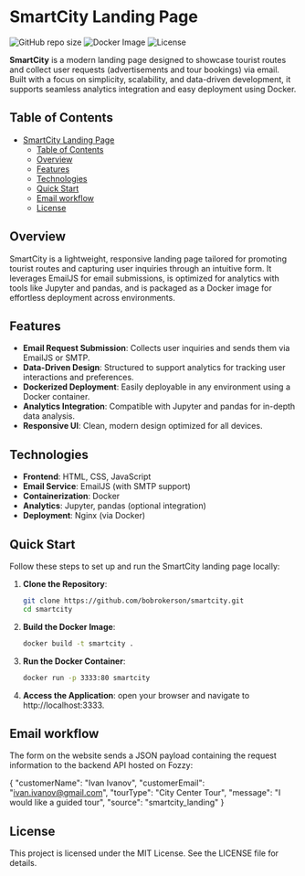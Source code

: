# SmartCity Landing Page

![GitHub repo size](https://img.shields.io/github/repo-size/bobrokerson/smartcity)
![Docker Image](https://img.shields.io/badge/Docker-Enabled-blue)
![License](https://img.shields.io/badge/License-MIT-green)

**SmartCity** is a modern landing page designed to showcase tourist routes and collect user requests (advertisements and tour bookings) via email. Built with a focus on simplicity, scalability, and data-driven development, it supports seamless analytics integration and easy deployment using Docker.

## Table of Contents

- [SmartCity Landing Page](#smartcity-landing-page)
  - [Table of Contents](#table-of-contents)
  - [Overview](#overview)
  - [Features](#features)
  - [Technologies](#technologies)
  - [Quick Start](#quick-start)
  - [Email workflow](#email-workflow)
  - [License](#license)

## Overview

SmartCity is a lightweight, responsive landing page tailored for promoting tourist routes and capturing user inquiries through an intuitive form. It leverages EmailJS for email submissions, is optimized for analytics with tools like Jupyter and pandas, and is packaged as a Docker image for effortless deployment across environments.

## Features

- **Email Request Submission**: Collects user inquiries and sends them via EmailJS or SMTP.
- **Data-Driven Design**: Structured to support analytics for tracking user interactions and preferences.
- **Dockerized Deployment**: Easily deployable in any environment using a Docker container.
- **Analytics Integration**: Compatible with Jupyter and pandas for in-depth data analysis.
- **Responsive UI**: Clean, modern design optimized for all devices.

## Technologies

- **Frontend**: HTML, CSS, JavaScript
- **Email Service**: EmailJS (with SMTP support)
- **Containerization**: Docker
- **Analytics**: Jupyter, pandas (optional integration)
- **Deployment**: Nginx (via Docker)

## Quick Start

Follow these steps to set up and run the SmartCity landing page locally:

1. **Clone the Repository**:
   ```bash
   git clone https://github.com/bobrokerson/smartcity.git
   cd smartcity

2. **Build the Docker Image**:
   ```bash
   docker build -t smartcity .

4. **Run the Docker Container**:
   ```bash
   docker run -p 3333:80 smartcity

5. **Access the Application**: 
   open your browser and navigate to http://localhost:3333.


## Email workflow
The form on the website sends a JSON payload containing the request information to the backend API hosted on Fozzy:

{
  "customerName": "Ivan Ivanov",
  "customerEmail": "ivan.ivanov@gmail.com",
  "tourType": "City Center Tour",
  "message": "I would like a guided tour",
  "source": "smartcity_landing"
}


## License
This project is licensed under the MIT License. See the LICENSE file for details.